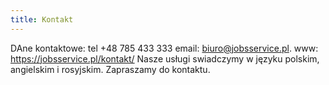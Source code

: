 ```yaml
---
title: Kontakt
---
```


DAne kontaktowe:
 tel  +48 785 433 333 
 email: biuro@jobsservice.pl. 
 www: https://jobsservice.pl/kontakt/
 Nasze usługi swiadczymy w języku polskim, angielskim i rosyjskim. Zapraszamy do kontaktu.